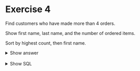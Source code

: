 # Exercise 4

Find customers who have made more than 4 orders.

Show first name, last name, and the number of ordered items.

Sort by highest count, then first name.

<details>
<summary>Show answer</summary>

![img_3.png](img_3.png)

</details>

<br/>

<details>
<summary>Show SQL</summary>

```sql
SELECT first_name, last_name, COUNT(*) AS no_orders
FROM customer c,
     "order" o
WHERE c.customer_id = o.customer_id
GROUP BY first_name, last_name
HAVING COUNT(*) > 4
ORDER BY no_orders DESC, first_name;
```

Notice here the "order". This table name is in quotes because _order_ is a keyword in SQL.

</details>